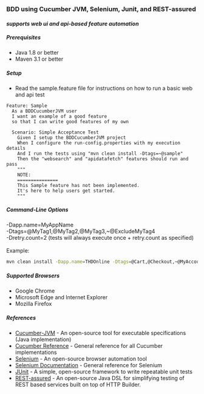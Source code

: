 ### BDD using Cucumber JVM, Selenium, Junit, and REST-assured
#### *supports web ui and api-based feature automation*

##### Prerequisites
- Java 1.8 or better
- Maven 3.1 or better 

##### Setup
- Read the sample.feature file for instructions on how to run a basic web and api test
```gherkin
Feature: Sample
  As a BDDCucumberJVM user
  I want an example of a good feature
  so that I can write good features of my own 

  Scenario: Simple Acceptance Test
    Given I setup the BDDCucumberJVM project
    When I configure the run-config.properties with my execution details
    And I run the tests using "mvn clean install -Dtags=~@sample"
    Then the "websearch" and "apidatafetch" features should run and pass
    """
    NOTE:
    ===============
    This Sample feature has not been implemented.
    It's here to help users get started.
    """
```

##### Command-Line Options
\-Dapp.name=MyAppName<br>
\-Dtags=@MyTag1,@MyTag2,@MyTag3,~@ExcludeMyTag4<br>
\-Dretry.count=2 (tests will always execute once + retry.count as specified)<br>
<br>
Example:
```sh
mvn clean install -Dapp.name=THDOnline -Dtags=@Cart,@Checkout,~@MyAccount -Dretry.count=1
```

##### Supported Browsers
- Google Chrome
- Microsoft Edge and Internet Explorer
- Mozilla Firefox

##### References
- [Cucumber-JVM](https://cucumber.io/docs/reference/jvm#java "Cucumber-JVM") - An open-source tool for executable specifications (Java implementation)
- [Cucumber Reference](https://cucumber.io/docs/reference "Cucumber Reference") - General reference for all Cucumber implementations
- [Selenium](http://www.seleniumhq.org/ "Selenium") - An open-source browser automation tool
- [Selenium Documentation](http://www.seleniumhq.org/docs/ "Selenium Documentation") - General reference for Selenium
- [JUnit](http://junit.org/junit4/ "JUnit") - A simple, open-source framework to write repeatable unit tests
- [REST-assured](http://rest-assured.io/ "REST-assured") - An open-source Java DSL for simplifying testing of REST based services built on top of HTTP Builder. 